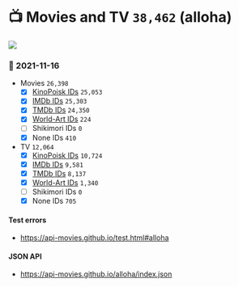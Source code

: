 # :tv: Movies and TV `38,462` (alloha)

<a href="https://API-Movies.github.io"><img src="https://API-Movies.github.io/banner.png?cache"></a>

### :date: 2021-11-16
- Movies `26,398`
  - [x] <a href="https://API-Movies.github.io/alloha/movie_kinopoisk_ids.json">KinoPoisk IDs</a> `25,053`
  - [x] <a href="https://API-Movies.github.io/alloha/movie_imdb_ids.json">IMDb IDs</a> `25,303`
  - [x] <a href="https://API-Movies.github.io/alloha/movie_tmdb_ids.json">TMDb IDs</a> `24,350`
  - [x] <a href="https://API-Movies.github.io/alloha/movie_world_art_ids.json">World-Art IDs</a> `224`
  - [ ] Shikimori IDs `0`
  - [x] None IDs `410`
- TV `12,064`
  - [x] <a href="https://API-Movies.github.io/alloha/tv_kinopoisk_ids.json">KinoPoisk IDs</a> `10,724`
  - [x] <a href="https://API-Movies.github.io/alloha/tv_imdb_ids.json">IMDb IDs</a> `9,581`
  - [x] <a href="https://API-Movies.github.io/alloha/tv_tmdb_ids.json">TMDb IDs</a> `8,137`
  - [x] <a href="https://API-Movies.github.io/alloha/tv_world_art_ids.json">World-Art IDs</a> `1,340`
  - [ ] Shikimori IDs `0`
  - [x] None IDs `705`
#### Test errors
- <a href='https://api-movies.github.io/test.html#alloha'>https://api-movies.github.io/test.html#alloha</a>
#### JSON API
- <a href='https://api-movies.github.io/alloha/index.json'>https://api-movies.github.io/alloha/index.json</a>
